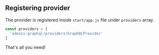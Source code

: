 ## Registering provider

The provider is registered inside `start/app.js` file under `providers` array.

```js
const providers = [
  'adonis-graphql/providers/GraphQLProvider'
]
```

That's all you need!
